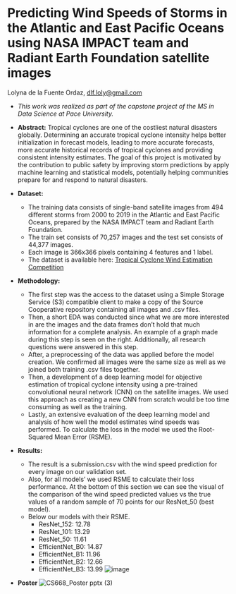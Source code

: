 # Predicting Wind Speeds of Storms in the Atlantic and East Pacific Oceans using NASA IMPACT team and Radiant Earth Foundation satellite images

Lolyna de la Fuente Ordaz, dlf.loly@gmail.com

* *This work was realized as part of the capstone project of the MS in Data Science at Pace University.*
* **Abstract:** Tropical cyclones are one of the costliest natural disasters globally. Determining an accurate tropical cyclone intensity helps better initialization in forecast models, leading to more accurate forecasts, more accurate historical records of tropical cyclones and providing consistent intensity estimates. The goal of this project is motivated by the contribution to public safety by improving storm predictions by apply machine learning and statistical models, potentially helping communities prepare for and respond to natural disasters.

* **Dataset:**
   * The training data consists of single-band satellite images from 494 different storms from 2000 to 2019 in the Atlantic and East Pacific Oceans, prepared by the NASA IMPACT team and Radiant Earth Foundation.
   * The train set consists of  70,257 images and the test set consists of 44,377 images.
   * Each image is 366x366 pixels containing 4 features and 1 label.
   * The dataset is available here: [Tropical Cyclone Wind Estimation Competition](https://source.coop/repositories/nasa/tropical-storm-competition/access)
* **Methodology:**
  - The first step was the access to the dataset using a Simple Storage Service (S3) compatible client to make a copy of the Source Cooperative repository containing all images and .csv files.
  - Then, a short EDA was conducted since what we are more interested in are the images and the data frames don’t hold that much information for a complete analysis. An example of a graph made during this step is seen on the right. Additionally, all research questions were answered in this step.
  - After, a preprocessing of the data was applied before the model creation. We confirmed all images were the same size as well as we joined both training .csv files together.
  - Then, a development of a deep learning model for objective estimation of tropical cyclone intensity using a pre-trained convolutional neural network (CNN) on the satellite images. We used this approach as creating a new CNN from scratch would be too time consuming as well as the training.
  - Lastly, an extensive evaluation of the deep learning model and analysis of how well the model estimates wind speeds was performed. To calculate the loss in the model we used the Root-Squared Mean Error (RSME).
* **Results:**
  - The result is a submission.csv with the wind speed prediction for every image on our validation set.
  - Also, for all models’ we used RSME to calculate their loss performance. At the bottom of this section we can see the visual of the comparison of the wind speed predicted values vs the true values of a random sample of 70 points for our ResNet_50 (best model).
  - Below our models with their RSME.
    - ResNet_152: 12.78
    - ResNet_101: 13.29
    - ResNet_50: 11.61
    - EfficientNet_B0: 14.87
    - EfficientNet_B1: 11.96
    - EfficientNet_B2: 12.66
    - EfficientNet_B3: 13.99
![image](https://github.com/user-attachments/assets/9da8100e-f468-47b8-a802-c54b9d834a00)
* **Poster**
![CS668_Poster pptx (3)](https://github.com/user-attachments/assets/f2b6f2ab-4199-49b3-8759-ff3f2c3b1cb3)



